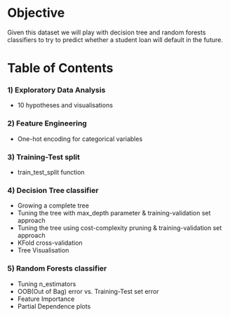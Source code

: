 # Objective
Given this dataset we will play with decision tree and random forests classifiers to try to predict whether a student loan will default in the future.

# Table of Contents
### 1) Exploratory Data Analysis 
  - 10 hypotheses and visualisations  
### 2) Feature Engineering  
  - One-hot encoding for categorical variables  
### 3) Training-Test split    
  - train_test_split function  
### 4) Decision Tree classifier   
  - Growing a complete tree    
  - Tuning the tree with max_depth parameter & training-validation set approach    
  - Tuning the tree using cost-complexity pruning & training-validation set approach      
  - KFold cross-validation    
  - Tree Visualisation    
### 5) Random Forests classifier  
  - Tuning n_estimators  
  - OOB(Out of Bag) error vs. Training-Test set error  
  - Feature Importance  
  - Partial Dependence plots  

